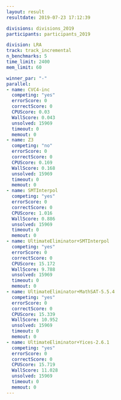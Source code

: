 ```yaml
---
layout: result
resultdate: 2019-07-23 17:12:39

divisions: divisions_2019
participants: participants_2019

division: LRA
track: track_incremental
n_benchmarks: 5
time_limit: 2400
mem_limit: 60

winner_par: "-"
parallel:
- name: CVC4-inc
  competing: "yes"
  errorScore: 0
  correctScore: 0
  CPUScore: 0.03
  WallScore: 0.043
  unsolved: 15969
  timeout: 0
  memout: 0
- name: Z3
  competing: "no"
  errorScore: 0
  correctScore: 0
  CPUScore: 0.169
  WallScore: 0.168
  unsolved: 15969
  timeout: 0
  memout: 0
- name: SMTInterpol
  competing: "yes"
  errorScore: 0
  correctScore: 0
  CPUScore: 1.016
  WallScore: 0.886
  unsolved: 15969
  timeout: 0
  memout: 0
- name: UltimateEliminator+SMTInterpol
  competing: "yes"
  errorScore: 0
  correctScore: 0
  CPUScore: 15.172
  WallScore: 9.788
  unsolved: 15969
  timeout: 0
  memout: 0
- name: UltimateEliminator+MathSAT-5.5.4
  competing: "yes"
  errorScore: 0
  correctScore: 0
  CPUScore: 15.339
  WallScore: 10.952
  unsolved: 15969
  timeout: 0
  memout: 0
- name: UltimateEliminator+Yices-2.6.1
  competing: "yes"
  errorScore: 0
  correctScore: 0
  CPUScore: 15.719
  WallScore: 11.028
  unsolved: 15969
  timeout: 0
  memout: 0
---
```

